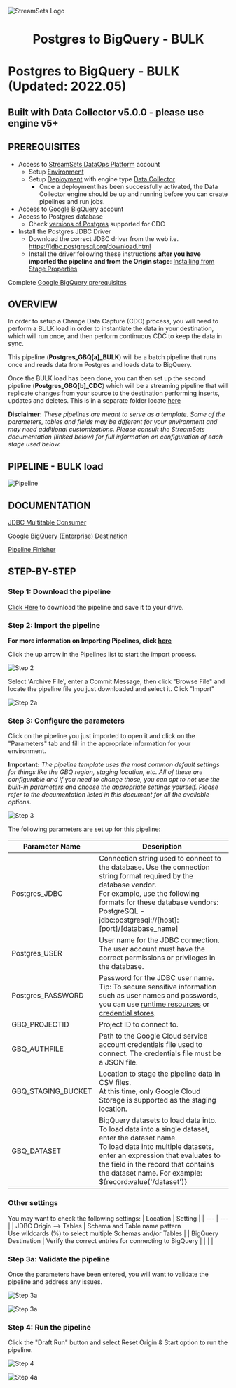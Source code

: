 ![StreamSets Logo](../../images/StreamSets_Full_Color_Transparent.png)

<h1><p align="center">Postgres to BigQuery - BULK</p></h1>

# Postgres to BigQuery - BULK (Updated: 2022.05)

## Built with Data Collector v5.0.0 - please use engine v5+
## PREREQUISITES

* Access to [StreamSets DataOps Platform](https://cloud.login.streamsets.com/) account
  * Setup [Environment](https://docs.streamsets.com/portal/#platform-controlhub/controlhub/UserGuide/Environments/Overview.html#concept_z4x_nw2_v4b)
  * Setup [Deployment](https://docs.streamsets.com/portal/#platform-controlhub/controlhub/UserGuide/Deployments/Overview.html#concept_srv_jgf_v4b) with engine type [Data Collector](https://docs.streamsets.com/portal/#datacollector/latest/help/datacollector/UserGuide/Getting_Started/GettingStarted_Title.html#concept_sjz_rmx_3q)
    * Once a deployment has been successfully activated, the Data Collector engine should be up
and running before you can create pipelines and run jobs.
* Access to [Google BigQuery](https://cloud.google.com/free/) account
* Access to Postgres database
  * Check [versions of Postgres](https://docs.streamsets.com/portal/#datacollector/4.0.x/help/datacollector/UserGuide/Installation/SupportedSystemVersions.html#concept_k4l_5ft_v4b) supported for CDC
* Install the Postgres JDBC Driver
  * Download the correct JDBC driver from the web i.e. https://jdbc.postgresql.org/download.html
  * Install the driver following these instructions **after you have imported the pipeline and from the Origin stage**: [Installing from Stage Properties](https://docs.streamsets.com/datacollector/latest/help/datacollector/UserGuide/Configuration/ExternalLibs.html#concept_skq_dh3_5mb)

Complete [Google BigQuery prerequisites](https://docs.streamsets.com/portal/platform-datacollector/latest/datacollector/UserGuide/Destinations/GBigQuery.html#concept_vsg_fxb_3rb)


## OVERVIEW

In order to setup a Change Data Capture (CDC) process, you will need to perform a BULK load in order to instantiate the data in your destination, which will run once, and then perform continuous CDC to keep the data in sync.

This pipeline (**Postgres_GBQ[a]_BULK**) will be a batch pipeline that runs once and reads data from Postgres and loads data to BigQuery.

Once the BULK load has been done, you can then set up the second pipeline (**Postgres_GBQ[b]_CDC**) which will be a streaming pipeline that will replicate changes from your source to the destination performing inserts, updates and deletes.  This is in a separate folder locate [here](https://github.com/streamsets/sample-pipelines/tree/master/Data%20Collector/Postgres%20to%20BigQuery%20-%20CDC)

**Disclaimer:** *These pipelines are meant to serve as a template.  Some of the parameters, tables and fields may be different for your environment and may need additional customizations.  Please consult the StreamSets documentation (linked below) for full information on configuration of each stage used below.*

## PIPELINE - BULK load

![Pipeline](images/PostgrestoGBQ_pipeline.png "Postgres BULK to GBQ")

## DOCUMENTATION

[JDBC Multitable Consumer](https://docs.streamsets.com/portal/platform-datacollector/latest/datacollector/UserGuide/Origins/MultiTableJDBCConsumer.html#concept_zp3_wnw_4y)

[Google BigQuery (Enterprise) Destination](https://docs.streamsets.com/portal/platform-datacollector/latest/datacollector/UserGuide/Destinations/GBigQuery.html#concept_nfr_by1_3rb)

[Pipeline Finisher](https://docs.streamsets.com/portal/platform-datacollector/latest/datacollector/UserGuide/Executors/PipelineFinisher.html#concept_qzm_l4r_kz)

## STEP-BY-STEP

### Step 1: Download the pipeline

[Click Here](./Postgres_GBQ[a]_BULK.zip?raw=true) to download the pipeline and save it to your drive.

### Step 2: Import the pipeline

**For more information on Importing Pipelines, click [here](https://docs.streamsets.com/portal/platform-controlhub/controlhub/UserGuide/ExportImport/Importing.html#concept_gsm_tjx_bdb)**

Click the up arrow in the Pipelines list to start the import process.

![Step 2](images/PostgrestoGBQ_step2.png "Import the Pipeline")

Select 'Archive File', enter a Commit Message, then click "Browse File" and locate the pipeline file you just downloaded and select it. Click "Import"

![Step 2a](images/PostgrestoGBQ_step2a.png "Import the Pipeline")

### Step 3: Configure the parameters

Click on the pipeline you just imported to open it and click on the "Parameters" tab and fill in the appropriate information for your environment.

**Important:** *The pipeline template uses the most common default settings for things like the GBQ region, staging location, etc. All of these are configurable and if you need to change those, you can opt to not use the built-in parameters and choose the appropriate settings yourself. Please refer to the documentation listed in this document for all the available options.*

![Step 3](images/PostgrestoGBQ_step3.png "Configure the parameters")

The following parameters are set up for this pipeline:

| Parameter Name | Description |
| --- | --- |
| Postgres_JDBC | Connection string used to connect to the database. Use the connection string format required by the database vendor.<br>For example, use the following formats for these database vendors:<br>PostgreSQL - jdbc:postgresql://[host]:[port]/[database_name]|
| Postgres_USER | User name for the JDBC connection.<br>The user account must have the correct permissions or privileges in the database.|
| Postgres_PASSWORD | Password for the JDBC user name.<br>Tip: To secure sensitive information such as user names and passwords, you can use [runtime resources](https://docs.streamsets.com/portal/platform-datacollector/latest/datacollector/UserGuide/Pipeline_Configuration/RuntimeValues.html#concept_bs4_5nm_2s) or [credential stores](https://docs.streamsets.com/portal/platform-datacollector/latest/datacollector/UserGuide/Configuration/CredentialStores.html#concept_bt1_bpj_r1b).
| GBQ_PROJECTID | Project ID to connect to. |
| GBQ_AUTHFILE | Path to the Google Cloud service account credentials file used to connect. The credentials file must be a JSON file. |
| GBQ_STAGING_BUCKET | Location to stage the pipeline data in CSV files.<br>At this time, only Google Cloud Storage is supported as the staging location. |
| GBQ_DATASET | BigQuery datasets to load data into. To load data into a single dataset, enter the dataset name.<br>To load data into multiple datasets, enter an expression that evaluates to the field in the record that contains the dataset name. For example: ${record:value('/dataset')} |

### Other settings

You may want to check the following settings:
| Location | Setting |
| --- | --- |
| JDBC Origin --> Tables | Schema and Table name pattern<br>Use wildcards (%) to select multiple Schemas and/or Tables |
| BigQuery Destination | Verify the correct entries for connecting to BigQuery |
| | |

### Step 3a: Validate the pipeline

Once the parameters have been entered, you will want to validate the pipeline and address any issues.

![Step 3a](images/PostgrestoGBQ_step3a.png "Validate the pipeline")

![Step 3a](images/PostgrestoGBQ_step3a2.png "Validate the pipeline")

### Step 4: Run the pipeline

Click the "Draft Run" button and select Reset Origin & Start option to run the pipeline.

![Step 4](images/PostgrestoGBQ_step4.png "Run the pipeline")

![Step 4a](images/PostgrestoGBQ_step4a.png "Run the pipeline")
